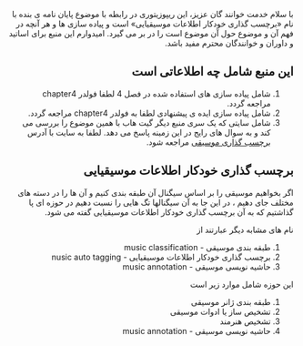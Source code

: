 <div dir="rtl" lang="fa">
  
با سلام خدمت خوانند گان عزیز، این ریپوزیتوری در رابطه با موضوع پایان نامه ی بنده با نام «برچسب گذاری خودکار اطلاعات موسیقیایی» است  و پیاده سازی ها و هر آنچه در فهم آن و موضوع حول آن موضوع است را در بر می گیرد. امیدوارم این منبع برای اساتید و داوران و خوانندگان محترم مفید باشد. 
## این منبع شامل چه اطلاعاتی است

1. شامل پیاده سازی های استفاده شده در فصل 4 لطفا فولدر chapter4 مراجعه گردد.
2. شامل پیاده سازی ایده ی پیشنهادی  لطفا به فولدر chapter4 مراجعه گردد.
3. شامل سایتی که یک سری منبع دیگر گیت هاب با همین موضوع را بررسی می کند و به سوال های رایج در این زمینه پاسخ می دهد. لطفا به سایت با آدرس [برچسب  گذاری موسیقی](http://musicautotagging.ir) مراجعه شود.

## برچسب گذاری خودکار اطلاعات موسیقیایی
اگر بخواهیم موسیقی را بر اساس سیگنال آن طبقه بندی کنیم و آن ها را در دسته های مختلف جای دهیم ، در این جا به آن سیگنالها تگ هایی را نسبت دهیم در حوزه ای پا گذاشتیم که به آن برچسب گذاری خودکار اطلاعات موسیقیایی گفته می شود.

نام های مشابه دیگر عبارتند از 
1. طبقه بندی موسیقی - music classification
2. برچسب گذاری خودکار اطلاعات موسیقیایی - nusic auto tagging
3. حاشیه نویسی موسیقی - music annotation

این حوزه شامل موارد زیر است

1. طبقه بندی ژانر موسیقی
2. تشخیص ساز یا ادوات موسیقی
3. تشخیص هنرمند 
4. حاشیه نویسی موسیقی - music annotation

</div>

